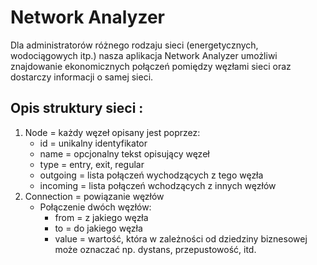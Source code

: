 # Network Analyzer

Dla administratorów różnego rodzaju sieci (energetycznych, wodociągowych itp.) nasza aplikacja Network Analyzer umożliwi znajdowanie ekonomicznych połączeń pomiędzy węzłami sieci oraz dostarczy informacji o samej sieci.

## Opis struktury sieci :
1. Node = każdy węzeł opisany jest poprzez:
   - id = unikalny identyfikator
   - name = opcjonalny tekst opisujący węzeł
   - type = entry, exit, regular
   - outgoing = lista połączeń wychodzących z tego węzła
   - incoming = lista połączeń wchodzących z innych węzłów
2. Connection = powiązanie węzłów
   - Połączenie dwóch węzłów:
     - from = z jakiego węzła
     - to = do jakiego węzła
     - value = wartość, która w zależności od dziedziny biznesowej może oznaczać np. dystans, przepustowość, itd.

